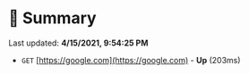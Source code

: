 # 📖 Summary
Last updated: **4/15/2021, 9:54:25 PM**

- `GET` [https://google.com](https://google.com) - **Up** (203ms)
